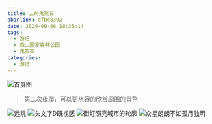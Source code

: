 ```yaml
---
title: 二刷鬼笑石
abbrlink: dfbe8392
date: 2020-09-06 18:35:14
tags:
  - 游记
  - 西山国家森林公园
  - 鬼笑石
categories:
  - 游记
---
```


![首屏图](https://z3.ax1x.com/2021/01/13/stRd7q.jpg)

<!-- more -->

> 第二次夜爬，可以更从容的欣赏周围的景色

![远眺](https://z3.ax1x.com/2021/01/13/stR6c4.jpg)
![头文字D既视感](https://z3.ax1x.com/2021/01/13/stRcjJ.jpg)
![街灯照亮城市的轮廓](https://z3.ax1x.com/2021/01/13/stRy3F.jpg)
![众星朗朗不如孤月独明](https://z3.ax1x.com/2021/01/13/stRs9U.jpg)

